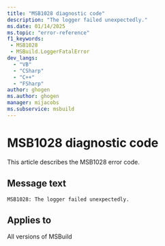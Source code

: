 ```yaml
---
title: "MSB1028 diagnostic code"
description: "The logger failed unexpectedly."
ms.date: 01/14/2025
ms.topic: "error-reference"
f1_keywords:
 - MSB1028
 - MSBuild.LoggerFatalError
dev_langs:
  - "VB"
  - "CSharp"
  - "C++"
  - "FSharp"
author: ghogen
ms.author: ghogen
manager: mijacobs
ms.subservice: msbuild
---
```


# MSB1028 diagnostic code

<!-- :::ErrorDefinitionDescription::: -->
<!-- :::editable-content name="introDescription"::: -->
This article describes the MSB1028 error code.
<!-- :::editable-content-end::: -->

## Message text

```output
MSB1028: The logger failed unexpectedly.
```

<!-- :::editable-content name="postOutputDescription"::: -->
<!--
{StrBegin="MSBUILD : error MSB1028: "}
      UE: This error is shown when a logger specified with the -logger switch throws an exception while being
      initialized. This message is followed by the exception text including the stack trace.
      LOCALIZATION: The prefix "MSBUILD : error MSBxxxx:" should not be localized.
-->
<!-- :::editable-content-end::: -->
<!-- :::ErrorDefinitionDescription-end::: -->

## Applies to

All versions of MSBuild
